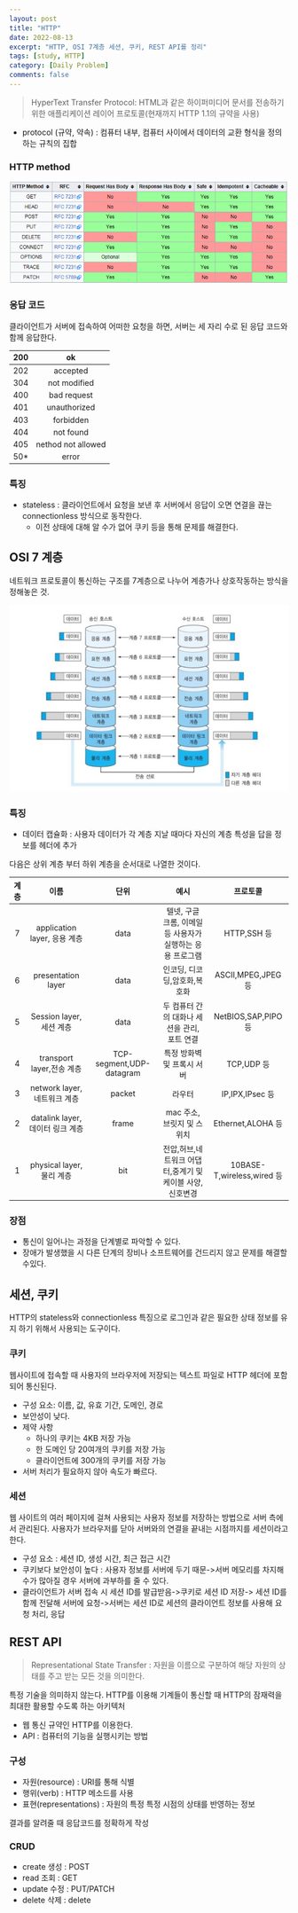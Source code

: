 ```yaml
---
layout: post
title: "HTTP"
date: 2022-08-13
excerpt: "HTTP, OSI 7계층 세션, 쿠키, REST API를 정리"
tags: [study, HTTP]
category: [Daily Problem]
comments: false
---
```


> HyperText Transfer Protocol: HTML과 같은 하이퍼미디어 문서를 전송하기 위한 애플리케이션 레이어 프로토콜(현재까지 HTTP 1.1의 규약을 사용)

-   protocol (규약, 약속) : 컴퓨터 내부, 컴퓨터 사이에서 데이터의 교환 형식을 정의하는 규칙의 집합

### HTTP method

<img src="/assets/etc/인턴/http_메소드.png"/>

### 응답 코드

클라이언트가 서버에 접속하여 어떠한 요청을 하면, 서버는 세 자리 수로 된 응답 코드와 함께 응답한다.

| 200  |         ok         |
| :--: | :----------------: |
| 202  |      accepted      |
| 304  |    not modified    |
| 400  |    bad request     |
| 401  |    unauthorized    |
| 403  |     forbidden      |
| 404  |     not found      |
| 405  | nethod not allowed |
| 50\* |       error        |

### 특징

-   stateless : 클라이언트에서 요청을 보낸 후 서버에서 응답이 오면 연결을 끊는 connectionless 방식으로 동작한다.
    -   이전 상태에 대해 알 수가 없어 쿠키 등을 통해 문제를 해결한다.

## OSI 7 계층

네트워크 프로토콜이 통신하는 구조를 7계층으로 나누어 계층가나 상호작동하는 방식을 정해놓은 것.

<img src="/assets/etc/인턴/OSI_7_계층.jpg"/>

### 특징

-   데이터 캡슐화 : 사용자 데이터가 각 계층 지날 때마다 자신의 계층 특성을 답을 정보를 헤더에 추가

다음은 상위 계층 부터 하위 계층을 순서대로 나열한 것이다.

| 계층 |              이름               |           단위           |                            예시                            |          프로토콜          |
| :--: | :-----------------------------: | :----------------------: | :--------------------------------------------------------: | :------------------------: |
|  7   |  application layer, 응용 계층   |           data           | 텔넷, 구글 크롬, 이메일 등 사용자가 실행하는 응용 프로그램 |        HTTP,SSH 등         |
|  6   |       presentation layer        |           data           |                인코딩, 디코딩,암호화,복호화                |     ASCII,MPEG,JPEG 등     |
|  5   |     Session layer,세션 계층     |           data           |        두 컴퓨터 간의 대화나 세션을 관리, 포트 연결        |    NetBIOS,SAP,PIPO 등     |
|  4   |    transport layer,전송 계층    | TCP-segment,UDP-datagram |                 특정 방화벽 및 프록시 서버                 |         TCP,UDP 등         |
|  3   |   network layer,네트워크 계층   |          packet          |                           라우터                           |      IP,IPX,IPsec 등       |
|  2   | datalink layer,데이터 링크 계층 |          frame           |                 mac 주소, 브릿지 및 스위치                 |     Ethernet,ALOHA 등      |
|  1   |    physical layer,물리 계층     |           bit            | 전압,허브,네트워크 어댑터,중계기 및 케이블 사양, 신호변경  | 10BASE-T,wireless,wired 등 |

### 장점

-   통신이 일어나는 과정을 단계별로 파악할 수 있다.
-   장애가 발생했을 시 다른 단계의 장비나 소프트웨어를 건드리지 않고 문제를 해결할 수있다.

## 세션, 쿠키

HTTP의 stateless와 connectionless 특징으로 로그인과 같은 필요한 상태 정보를 유지 하기 위해서 사용되는 도구이다.

### 쿠키

웹사이트에 접속할 때 사용자의 브라우저에 저장되는 텍스트 파일로 HTTP 헤더에 포함되어 통신된다.

-   구성 요소: 이름, 값, 유효 기간, 도메인, 경로
-   보안성이 낮다.
-   제약 사항
    -   하나의 쿠키는 4KB 저장 가능
    -   한 도메인 당 20여개의 쿠키를 저장 가능
    -   클라이언트에 300개의 쿠키를 저장 가능
-   서버 처리가 필요하지 않아 속도가 빠르다.

### 세션

웹 사이트의 여러 페이지에 걸쳐 사용되는 사용자 정보를 저장하는 방법으로 서버 측에서 관리된다. 사용자가 브라우저를 닫아 서버와의 연결을 끝내는 시점까지를 세션이라고 한다.

-   구성 요소 : 세션 ID, 생성 시간, 최근 접근 시간
-   쿠키보다 보안성이 높다 : 사용자 정보를 서버에 두기 때문->서버 메모리를 차지해 수가 많아질 경우 서버에 과부하를 줄 수 있다.
-   클라이언트가 서버 접속 시 세션 ID를 발급받음->쿠키로 세션 ID 저장-> 세션 ID를 함께 전달해 서버에 요청->서버는 세션 ID로 세션의 클라이언트 정보를 사용해 요청 처리, 응답

## REST API

> Representational State Transfer : 자원을 이름으로 구분하여 해당 자원의 상태를 주고 받는 모든 것을 의미한다.

특정 기술을 의미하지 않는다. HTTP를 이용해 기계들이 통신할 때 HTTP의 잠재력을 최대한 활용할 수도록 하는 아키텍처

-   웹 통신 규약인 HTTP를 이용한다.
-   API : 컴퓨터의 기능을 실행시키는 방법

### 구성

-   자원(resource) : URI를 통해 식별
-   행위(verb) : HTTP 메소드를 사용
-   표현(representations) : 자원의 특정 특정 시점의 상태를 반영하는 정보

결과를 알려줄 때 응답코드를 정확하게 작성

### CRUD

-   create 생성 : POST
-   read 조회 : GET
-   update 수정 : PUT/PATCH
-   delete 삭제 : delete
